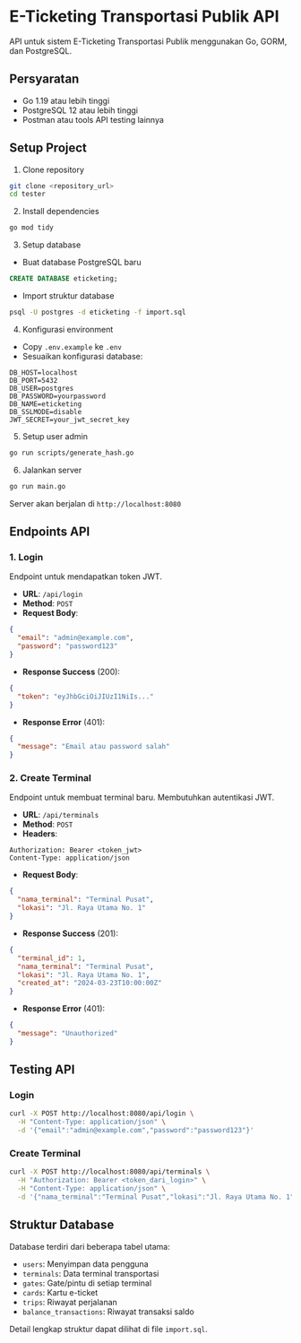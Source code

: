 # E-Ticketing Transportasi Publik API

API untuk sistem E-Ticketing Transportasi Publik menggunakan Go, GORM, dan PostgreSQL.

## Persyaratan

- Go 1.19 atau lebih tinggi
- PostgreSQL 12 atau lebih tinggi
- Postman atau tools API testing lainnya

## Setup Project

1. Clone repository

```bash
git clone <repository_url>
cd tester
```

2. Install dependencies

```bash
go mod tidy
```

3. Setup database

- Buat database PostgreSQL baru

```sql
CREATE DATABASE eticketing;
```

- Import struktur database

```bash
psql -U postgres -d eticketing -f import.sql
```

4. Konfigurasi environment

- Copy `.env.example` ke `.env`
- Sesuaikan konfigurasi database:

```env
DB_HOST=localhost
DB_PORT=5432
DB_USER=postgres
DB_PASSWORD=yourpassword
DB_NAME=eticketing
DB_SSLMODE=disable
JWT_SECRET=your_jwt_secret_key
```

5. Setup user admin

```bash
go run scripts/generate_hash.go
```

6. Jalankan server

```bash
go run main.go
```

Server akan berjalan di `http://localhost:8080`

## Endpoints API

### 1. Login

Endpoint untuk mendapatkan token JWT.

- **URL**: `/api/login`
- **Method**: `POST`
- **Request Body**:

```json
{
  "email": "admin@example.com",
  "password": "password123"
}
```

- **Response Success** (200):

```json
{
  "token": "eyJhbGciOiJIUzI1NiIs..."
}
```

- **Response Error** (401):

```json
{
  "message": "Email atau password salah"
}
```

### 2. Create Terminal

Endpoint untuk membuat terminal baru. Membutuhkan autentikasi JWT.

- **URL**: `/api/terminals`
- **Method**: `POST`
- **Headers**:

```
Authorization: Bearer <token_jwt>
Content-Type: application/json
```

- **Request Body**:

```json
{
  "nama_terminal": "Terminal Pusat",
  "lokasi": "Jl. Raya Utama No. 1"
}
```

- **Response Success** (201):

```json
{
  "terminal_id": 1,
  "nama_terminal": "Terminal Pusat",
  "lokasi": "Jl. Raya Utama No. 1",
  "created_at": "2024-03-23T10:00:00Z"
}
```

- **Response Error** (401):

```json
{
  "message": "Unauthorized"
}
```

## Testing API

### Login

```bash
curl -X POST http://localhost:8080/api/login \
  -H "Content-Type: application/json" \
  -d '{"email":"admin@example.com","password":"password123"}'
```

### Create Terminal

```bash
curl -X POST http://localhost:8080/api/terminals \
  -H "Authorization: Bearer <token_dari_login>" \
  -H "Content-Type: application/json" \
  -d '{"nama_terminal":"Terminal Pusat","lokasi":"Jl. Raya Utama No. 1"}'
```

## Struktur Database

Database terdiri dari beberapa tabel utama:

- `users`: Menyimpan data pengguna
- `terminals`: Data terminal transportasi
- `gates`: Gate/pintu di setiap terminal
- `cards`: Kartu e-ticket
- `trips`: Riwayat perjalanan
- `balance_transactions`: Riwayat transaksi saldo

Detail lengkap struktur dapat dilihat di file `import.sql`.

